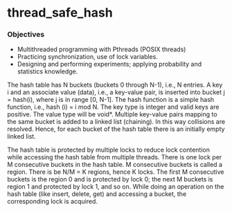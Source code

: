 # thread_safe_hash

### Objectives
- Multithreaded programming with Pthreads (POSIX threads)
- Practicing synchronization, use of lock variables.
- Designing and performing experiments; applying probability and statistics knowledge.

The hash table has N buckets (buckets 0 through N-1), i.e., N entries. A key i and an associate value (data), i.e., a key-value pair, is inserted into bucket j = hash(i), where j is in range [0, N-1]. The hash function is a simple hash function, i.e., hash (i) = i mod N. 
The key type is integer and valid keys are positive. The value type will be void*. Multiple key-value pairs mapping to the same bucket is added to a linked list (chaining). In this way collisions are resolved. Hence, for each bucket of the hash table there is an initially empty linked list.

The hash table is protected by multiple locks to reduce lock contention while accessing the hash table from multiple threads. There is one lock per M consecutive buckets in the hash table. M consecutive buckets is called a region. There is be N/M = K regions, hence K locks. The first M consecutive buckets is the region 0 and is protected by lock 0; the next M buckets is region 1 and protected by lock 1, and so on. While doing an operation on the hash table (like insert, delete, get) and accessing a bucket, the corresponding lock is acquired.
